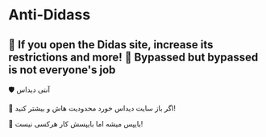 # Anti-Didass
📌 If you open the Didas site, increase its restrictions and more!  📌 Bypassed but bypassed is not everyone's job
-------------------------------------------------------------------------------------------------------------------------------------------------------------------------
🛡 آنتی دیداس

📌 اگر باز سایت دیداس خورد محدودیت هاش و بیشتر کنید!

📌 بایپس میشه اما بایپسش کار هرکسی نیست!
